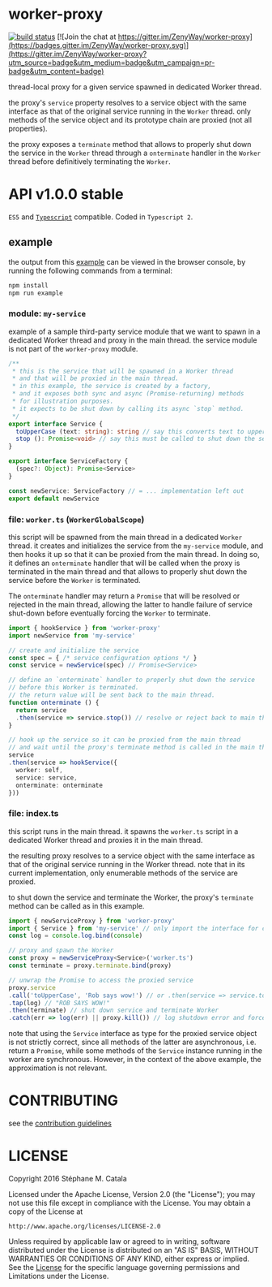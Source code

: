# worker-proxy
[![build status](https://travis-ci.org/ZenyWay/worker-proxy.svg?branch=master)](https://travis-ci.org/ZenyWay/worker-proxy)
[![Join the chat at https://gitter.im/ZenyWay/worker-proxy](https://badges.gitter.im/ZenyWay/worker-proxy.svg)](https://gitter.im/ZenyWay/worker-proxy?utm_source=badge&utm_medium=badge&utm_campaign=pr-badge&utm_content=badge)

thread-local proxy for a given service spawned in dedicated Worker thread.

the proxy's `service` property resolves to a service object
with the same interface as that of the original service
running in the `Worker` thread.
only methods of the service object and its prototype chain
are proxied (not all properties).

the proxy exposes a `terminate` method that allows
to properly shut down the service in the `Worker` thread
through a `onterminate` handler in the `Worker` thread
before definitively terminating the `Worker`.

# <a name="api"></a> API v1.0.0 stable
`ES5` and [`Typescript`](http://www.typescriptlang.org/) compatible.
Coded in `Typescript 2`.

## example
the output from this [example](./spec/example) can be viewed
in the browser console, by running the following commands
from a terminal:
```bash
npm install
npm run example
```

### module: `my-service`
example of a sample third-party service module
that we want to spawn in a dedicated Worker thread and proxy in the main thread.
the service module is not part of the `worker-proxy` module.

```ts
/**
 * this is the service that will be spawned in a Worker thread
 * and that will be proxied in the main thread.
 * in this example, the service is created by a factory,
 * and it exposes both sync and async (Promise-returning) methods
 * for illustration purposes.
 * it expects to be shut down by calling its async `stop` method.
 */
export interface Service {
  toUpperCase (text: string): string // say this converts text to upper case
  stop (): Promise<void> // say this must be called to shut down the service
}

export interface ServiceFactory {
  (spec?: Object): Promise<Service>
}

const newService: ServiceFactory // = ... implementation left out
export default newService
```

### file: `worker.ts` (`WorkerGlobalScope`)
this script will be spawned from the main thread in a dedicated `Worker` thread.
it creates and initializes the service from the `my-service` module,
and then hooks it up so that it can be proxied from the main thread.
In doing so, it defines an `onterminate` handler
that will be called when the proxy is terminated in the main thread
and that allows to properly shut down the service
before the `Worker` is terminated.

The `onterminate` handler may return a `Promise`
that will be resolved or rejected in the main thread,
allowing the latter to handle failure of service shut-down
before eventually forcing the `Worker` to terminate.

```ts
import { hookService } from 'worker-proxy'
import newService from 'my-service'

// create and initialize the service
const spec = { /* service configuration options */ }
const service = newService(spec) // Promise<Service>

// define an `onterminate` handler to properly shut down the service
// before this Worker is terminated.
// the return value will be sent back to the main thread.
function onterminate () {
  return service
  .then(service => service.stop()) // resolve or reject back to main thread
}

// hook up the service so it can be proxied from the main thread
// and wait until the proxy's terminate method is called in the main thread
service
.then(service => hookService({
  worker: self,
  service: service,
  onterminate: onterminate
}))
```

### file: index.ts
this script runs in the main thread.
it spawns the `worker.ts` script in a dedicated Worker thread
and proxies it in the main thread.

the resulting proxy resolves to a service object with the same interface
as that of the original service running in the Worker thread.
note that in its current implementation, only enumerable methods of the service
are proxied.

to shut down the service and terminate the Worker,
the proxy's `terminate` method can be called as in this example.

```ts
import { newServiceProxy } from 'worker-proxy'
import { Service } from 'my-service' // only import the interface for casting
const log = console.log.bind(console)

// proxy and spawn the Worker
const proxy = newServiceProxy<Service>('worker.ts')
const terminate = proxy.terminate.bind(proxy)

// unwrap the Promise to access the proxied service
proxy.service
.call('toUpperCase', 'Rob says wow!') // or .then(service => service.toUpperCase('Rob says wow!'))
.tap(log) // "ROB SAYS WOW!"
.then(terminate) // shut down service and terminate Worker
.catch(err => log(err) || proxy.kill()) // log shutdown error and force Worker termination
```

note that using the `Service` interface as type for the proxied service object
is not strictly correct, since all methods of the latter are asynchronous,
i.e. return a `Promise`, while some methods of the `Service` instance
running in the worker are synchronous. However, in the context of the above
example, the approximation is not relevant.

# <a name="contributing"></a> CONTRIBUTING
see the [contribution guidelines](./CONTRIBUTING.md)

# <a name="license"></a> LICENSE
Copyright 2016 Stéphane M. Catala

Licensed under the Apache License, Version 2.0 (the "License");
you may not use this file except in compliance with the License.
You may obtain a copy of the License at

    http://www.apache.org/licenses/LICENSE-2.0

Unless required by applicable law or agreed to in writing, software
distributed under the License is distributed on an "AS IS" BASIS,
WITHOUT WARRANTIES OR CONDITIONS OF ANY KIND, either express or implied.
See the [License](./LICENSE) for the specific language governing permissions and
Limitations under the License.